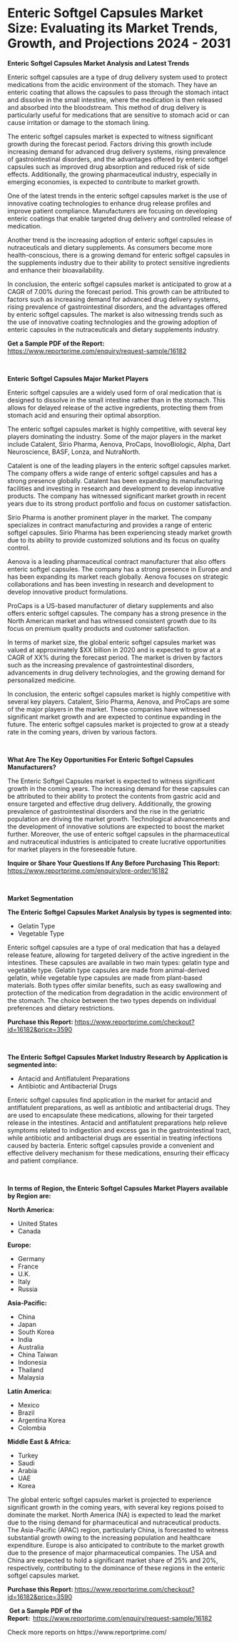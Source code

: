 <p><h1>Enteric Softgel Capsules Market Size: Evaluating its Market Trends, Growth, and Projections 2024 - 2031</h1></p><p><strong>Enteric Softgel Capsules Market Analysis and Latest Trends</strong></p>
<p><p>Enteric softgel capsules are a type of drug delivery system used to protect medications from the acidic environment of the stomach. They have an enteric coating that allows the capsules to pass through the stomach intact and dissolve in the small intestine, where the medication is then released and absorbed into the bloodstream. This method of drug delivery is particularly useful for medications that are sensitive to stomach acid or can cause irritation or damage to the stomach lining.</p><p>The enteric softgel capsules market is expected to witness significant growth during the forecast period. Factors driving this growth include increasing demand for advanced drug delivery systems, rising prevalence of gastrointestinal disorders, and the advantages offered by enteric softgel capsules such as improved drug absorption and reduced risk of side effects. Additionally, the growing pharmaceutical industry, especially in emerging economies, is expected to contribute to market growth.</p><p>One of the latest trends in the enteric softgel capsules market is the use of innovative coating technologies to enhance drug release profiles and improve patient compliance. Manufacturers are focusing on developing enteric coatings that enable targeted drug delivery and controlled release of medication.</p><p>Another trend is the increasing adoption of enteric softgel capsules in nutraceuticals and dietary supplements. As consumers become more health-conscious, there is a growing demand for enteric softgel capsules in the supplements industry due to their ability to protect sensitive ingredients and enhance their bioavailability.</p><p>In conclusion, the enteric softgel capsules market is anticipated to grow at a CAGR of 7.00% during the forecast period. This growth can be attributed to factors such as increasing demand for advanced drug delivery systems, rising prevalence of gastrointestinal disorders, and the advantages offered by enteric softgel capsules. The market is also witnessing trends such as the use of innovative coating technologies and the growing adoption of enteric capsules in the nutraceuticals and dietary supplements industry.</p></p>
<p><strong>Get a Sample PDF of the Report:&nbsp;</strong> <a href="https://www.reportprime.com/enquiry/request-sample/16182">https://www.reportprime.com/enquiry/request-sample/16182</a></p>
<p>&nbsp;</p>
<p><strong>Enteric Softgel Capsules Major Market Players</strong></p>
<p><p>Enteric softgel capsules are a widely used form of oral medication that is designed to dissolve in the small intestine rather than in the stomach. This allows for delayed release of the active ingredients, protecting them from stomach acid and ensuring their optimal absorption.</p><p>The enteric softgel capsules market is highly competitive, with several key players dominating the industry. Some of the major players in the market include Catalent, Sirio Pharma, Aenova, ProCaps, InovoBiologic, Alpha, Dart Neuroscience, BASF, Lonza, and NutraNorth.</p><p>Catalent is one of the leading players in the enteric softgel capsules market. The company offers a wide range of enteric softgel capsules and has a strong presence globally. Catalent has been expanding its manufacturing facilities and investing in research and development to develop innovative products. The company has witnessed significant market growth in recent years due to its strong product portfolio and focus on customer satisfaction.</p><p>Sirio Pharma is another prominent player in the market. The company specializes in contract manufacturing and provides a range of enteric softgel capsules. Sirio Pharma has been experiencing steady market growth due to its ability to provide customized solutions and its focus on quality control.</p><p>Aenova is a leading pharmaceutical contract manufacturer that also offers enteric softgel capsules. The company has a strong presence in Europe and has been expanding its market reach globally. Aenova focuses on strategic collaborations and has been investing in research and development to develop innovative product formulations.</p><p>ProCaps is a US-based manufacturer of dietary supplements and also offers enteric softgel capsules. The company has a strong presence in the North American market and has witnessed consistent growth due to its focus on premium quality products and customer satisfaction.</p><p>In terms of market size, the global enteric softgel capsules market was valued at approximately $XX billion in 2020 and is expected to grow at a CAGR of XX% during the forecast period. The market is driven by factors such as the increasing prevalence of gastrointestinal disorders, advancements in drug delivery technologies, and the growing demand for personalized medicine.</p><p>In conclusion, the enteric softgel capsules market is highly competitive with several key players. Catalent, Sirio Pharma, Aenova, and ProCaps are some of the major players in the market. These companies have witnessed significant market growth and are expected to continue expanding in the future. The enteric softgel capsules market is projected to grow at a steady rate in the coming years, driven by various factors.</p></p>
<p>&nbsp;</p>
<p><strong>What Are The Key Opportunities For Enteric Softgel Capsules Manufacturers?</strong></p>
<p><p>The Enteric Softgel Capsules market is expected to witness significant growth in the coming years. The increasing demand for these capsules can be attributed to their ability to protect the contents from gastric acid and ensure targeted and effective drug delivery. Additionally, the growing prevalence of gastrointestinal disorders and the rise in the geriatric population are driving the market growth. Technological advancements and the development of innovative solutions are expected to boost the market further. Moreover, the use of enteric softgel capsules in the pharmaceutical and nutraceutical industries is anticipated to create lucrative opportunities for market players in the foreseeable future.</p></p>
<p><strong>Inquire or Share Your Questions If Any Before Purchasing This Report:</strong> <a href="https://www.reportprime.com/enquiry/pre-order/16182">https://www.reportprime.com/enquiry/pre-order/16182</a></p>
<p>&nbsp;</p>
<p><strong>Market Segmentation</strong></p>
<p><strong>The Enteric Softgel Capsules Market Analysis by types is segmented into:</strong></p>
<p><ul><li>Gelatin Type</li><li>Vegetable Type</li></ul></p>
<p><p>Enteric softgel capsules are a type of oral medication that has a delayed release feature, allowing for targeted delivery of the active ingredient in the intestines. These capsules are available in two main types: gelatin type and vegetable type. Gelatin type capsules are made from animal-derived gelatin, while vegetable type capsules are made from plant-based materials. Both types offer similar benefits, such as easy swallowing and protection of the medication from degradation in the acidic environment of the stomach. The choice between the two types depends on individual preferences and dietary restrictions.</p></p>
<p><strong>Purchase this Report:&nbsp;</strong><a href="https://www.reportprime.com/checkout?id=16182&price=3590">https://www.reportprime.com/checkout?id=16182&price=3590</a></p>
<p>&nbsp;</p>
<p><strong>The Enteric Softgel Capsules Market Industry Research by Application is segmented into:</strong></p>
<p><ul><li>Antacid and Antiflatulent Preparations</li><li>Antibiotic and Antibacterial Drugs</li></ul></p>
<p><p>Enteric softgel capsules find application in the market for antacid and antiflatulent preparations, as well as antibiotic and antibacterial drugs. They are used to encapsulate these medications, allowing for their targeted release in the intestines. Antacid and antiflatulent preparations help relieve symptoms related to indigestion and excess gas in the gastrointestinal tract, while antibiotic and antibacterial drugs are essential in treating infections caused by bacteria. Enteric softgel capsules provide a convenient and effective delivery mechanism for these medications, ensuring their efficacy and patient compliance.</p></p>
<p>&nbsp;</p>
<p><strong>In terms of Region, the Enteric Softgel Capsules Market Players available by Region are:</strong></p>
<p>
    <p> <strong> North America: </strong>
        <ul>
            <li>United States</li>
            <li>Canada</li>
        </ul>
        </p> 
    <p> <strong> Europe: </strong>
        <ul>
            <li>Germany</li>
            <li>France</li>
            <li>U.K.</li>
            <li>Italy</li>
            <li>Russia</li>
        </ul>
        </p> 
    <p> <strong> Asia-Pacific: </strong>
        <ul>
            <li>China</li>
            <li>Japan</li>
            <li>South Korea</li>
            <li>India</li>
            <li>Australia</li>
            <li>China Taiwan</li>
            <li>Indonesia</li>
            <li>Thailand</li>
            <li>Malaysia</li>
        </ul>
        </p> 
    <p> <strong> Latin America: </strong>
        <ul>
            <li>Mexico</li>
            <li>Brazil</li>
            <li>Argentina Korea</li>
            <li>Colombia</li>
        </ul>
        </p> 
    <p> <strong> Middle East & Africa: </strong>
        <ul>
            <li>Turkey</li>
            <li>Saudi</li>
            <li>Arabia</li>
            <li>UAE</li>
            <li>Korea</li>
        </ul>
    </p>
    </p>
<p><p>The global enteric softgel capsules market is projected to experience significant growth in the coming years, with several key regions poised to dominate the market. North America (NA) is expected to lead the market due to the rising demand for pharmaceutical and nutraceutical products. The Asia-Pacific (APAC) region, particularly China, is forecasted to witness substantial growth owing to the increasing population and healthcare expenditure. Europe is also anticipated to contribute to the market growth due to the presence of major pharmaceutical companies. The USA and China are expected to hold a significant market share of 25% and 20%, respectively, contributing to the dominance of these regions in the enteric softgel capsules market.</p></p>
<p><strong>Purchase this Report: </strong><a href="https://www.reportprime.com/checkout?id=16182&price=3590">https://www.reportprime.com/checkout?id=16182&price=3590</a></p>
<p>&nbsp;<strong>Get a Sample PDF of the Report:&nbsp;&nbsp;</strong><a href="https://www.reportprime.com/enquiry/request-sample/16182">https://www.reportprime.com/enquiry/request-sample/16182</a></p>
<p><strong></strong></p>
<p>Check more reports on https://www.reportprime.com/</p>
